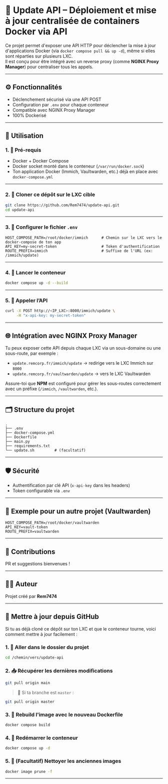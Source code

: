 # 🔄 Update API – Déploiement et mise à jour centralisée de containers Docker via API

Ce projet permet d'exposer une API HTTP pour déclencher la mise à jour d'applications Docker (via `docker compose pull && up -d`), même si elles sont réparties sur plusieurs LXC.  
Il est conçu pour être intégré avec un reverse proxy (comme **NGINX Proxy Manager**) pour centraliser tous les appels.

---

## ⚙️ Fonctionnalités

- Déclenchement sécurisé via une API POST
- Configuration par `.env` pour chaque conteneur
- Compatible avec NGINX Proxy Manager
- 100% Dockerisé

---

## 🚀 Utilisation

### 1. 🧱 Pré-requis

- Docker + Docker Compose
- Docker socket monté dans le conteneur (`/var/run/docker.sock`)
- Ton application Docker (Immich, Vaultwarden, etc.) déjà en place avec `docker-compose.yml`

---

### 2. 📁 Cloner ce dépôt sur le LXC cible

```bash
git clone https://github.com/Rem7474/update-api.git
cd update-api
```

---

### 3. 📝 Configurer le fichier `.env`

```env
HOST_COMPOSE_PATH=/root/docker/immich      # Chemin sur le LXC vers le docker-compose de ton app
API_KEY=my-secret-token                    # Token d'authentification
ROUTE_PREFIX=immich                        # Suffixe de l'URL (ex: /immich/update)
```

---

### 4. 🐳 Lancer le conteneur

```bash
docker compose up -d --build
```

---

### 5. 📡 Appeler l’API

```bash
curl -X POST http://<IP_LXC>:8000/immich/update \
     -H "x-api-key: my-secret-token"
```

---

## 🌐 Intégration avec NGINX Proxy Manager

Tu peux exposer cette API depuis chaque LXC via un sous-domaine ou une sous-route, par exemple :

- `update.remcorp.fr/immich/update` → redirige vers le LXC Immich sur `8000`
- `update.remcorp.fr/vaultwarden/update` → vers le LXC Vaultwarden

Assure-toi que **NPM** est configuré pour gérer les sous-routes correctement avec un préfixe (`/immich`, `/vaultwarden`, etc.).

---

## 🗂 Structure du projet

```
.
├── .env
├── docker-compose.yml
├── Dockerfile
├── main.py
├── requirements.txt
└── update.sh         # (facultatif)
```

---

## 🛡 Sécurité

- Authentification par clé API (`x-api-key` dans les headers)
- Token configurable via `.env`

---

## 🧩 Exemple pour un autre projet (Vaultwarden)

```env
HOST_COMPOSE_PATH=/root/docker/vaultwarden
API_KEY=vault-token
ROUTE_PREFIX=vaultwarden
```

---

## 🙌 Contributions

PR et suggestions bienvenues !

---

## 🧑‍💻 Auteur

Projet créé par **Rem7474**

---

## 🔁 Mettre à jour depuis GitHub

Si tu as déjà cloné ce dépôt sur ton LXC et que le conteneur tourne, voici comment mettre à jour facilement :

### 1. 📂 Aller dans le dossier du projet

```bash
cd /chemin/vers/update-api
```

### 2. 📥 Récupérer les dernières modifications

```bash
git pull origin main
```

> 🔁 Si ta branche est `master` :
```bash
git pull origin master
```

### 3. 🔧 Rebuild l'image avec le nouveau Dockerfile

```bash
docker compose build
```

### 4. 🔄 Redémarrer le conteneur

```bash
docker compose up -d
```

### 5. 🧹 (Facultatif) Nettoyer les anciennes images

```bash
docker image prune -f
```

---

